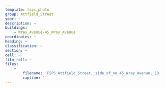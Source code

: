 ```yaml
---
template: fsps_photo
group: Attfield_Street
year: ~
description: ~
buildings:
    - Wray_Avenue/45_Wray_Avenue
coordinates: ~
heading: ~
classification: ~
section: ~
cell: ~
film_roll: ~
files:
    -
        filename: 'FSPS_Attfield_Street,_side_of_no_45_Wray_Avenue,_13-3-E.png'
        caption: ''
---
```

